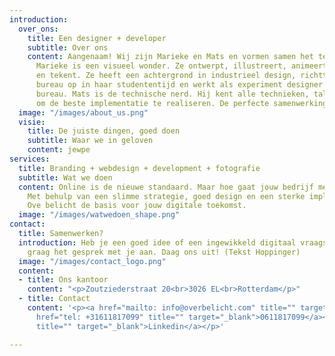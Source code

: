 ```yaml
---
introduction:
  over_ons:
    title: Een designer + developer
    subtitle: Over ons
    content: Aangenaam! Wij zijn Marieke en Mats en vormen samen het team achter Overbelicht.
      Marieke is een visueel wonder. Ze ontwerpt, illustreert, animeert, schildert
      en tekent. Ze heeft een achtergrond in industrieel design, richtte een ontwerp
      bureau op in haar studententijd en werkt als experiment designer bij een groot
      bureau. Mats is de technische nerd. Hij kent alle technieken, talen en tools
      om de beste implementatie te realiseren. De perfecte samenwerking dus!
  image: "/images/about_us.png"
  visie:
    title: De juiste dingen, goed doen
    subtitle: Waar we in geloven
    content: jewpe
services:
  title: Branding + webdesign + development + fotografie
  subtitle: Wat we doen
  content: Online is de nieuwe standaard. Maar hoe gaat jouw bedrijf mee in deze verandering?
    Met behulp van een slimme strategie, goed design en een sterke implementatie legt
    Ove belicht de basis voor jouw digitale toekomst.
  image: "/images/watwedoen_shape.png"
contact:
  title: Samenwerken?
  introduction: Heb je een goed idee of een ingewikkeld digitaal vraagstuk? We gaan
    graag het gesprek met je aan. Daag ons uit! (Tekst Hoppinger)
  image: "/images/contact_logo.png"
  content:
  - title: Ons kantoor
    content: "<p>Zoutziederstraat 20<br>3026 EL<br>Rotterdam</p>"
  - title: Contact
    content: '<p><a href="mailto: info@overbelicht.com" title="" target="_blank">info@overbelicht.com</a><br><a
      href="tel: +31611817099" title="" target="_blank">0611817099</a><br><a href="https://www.linkedin.com/in/matsmulder"
      title="" target="_blank">Linkedin</a></p>'

---
```

